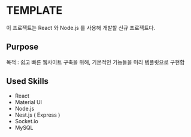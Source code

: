 # TEMPLATE
이 프로젝트는 React 와 Node.js 를 사용해 개발할 신규 프로젝트다.
## Purpose
목적 : 쉽고 빠른 웹사이트 구축을 위해, 기본적인 기능들을 미리 템플릿으로 구현함
## Used Skills
- React
- Material UI
- Node.js
- Nest.js ( Express )
- Socket.io
- MySQL
